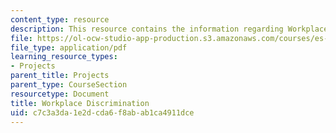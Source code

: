 ```yaml
---
content_type: resource
description: This resource contains the information regarding Workplace Discrimination.
file: https://ol-ocw-studio-app-production.s3.amazonaws.com/courses/es-253-aids-and-poverty-in-africa-spring-2005/c7c3a3da1e2dcda6f8abab1ca4911dce_MITES_253S05_samuel_curtis.pdf
file_type: application/pdf
learning_resource_types:
- Projects
parent_title: Projects
parent_type: CourseSection
resourcetype: Document
title: Workplace Discrimination
uid: c7c3a3da-1e2d-cda6-f8ab-ab1ca4911dce
---
```

